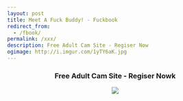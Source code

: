```yaml
---
layout: post
title: Meet A Fuck Buddy! - Fuckbook
redirect_from:
  - /fbook/
permalink: /xxx/
description: Free Adult Cam Site - Regiser Now
ogimage: http://i.imgur.com/1yTY6aK.jpg
---
```


<div class="jumbotron">
 <center>
  <h3>Free Adult Cam Site - Regiser Nowk</h3>
  <a href='http://trkur5.com/204173/21663?&i=196116'><img src='http://pixxur.com/204173/196116-338x235.gif' /></a>
 </center>
</div>
